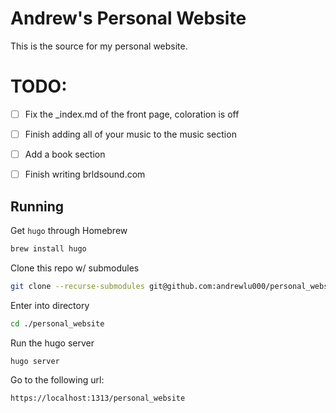 # Andrew's Personal Website
This is the source for my personal website.

# TODO:
- [ ] Fix the \_index.md of the front page, coloration is off
- [ ] Finish adding all of your music to the music section
- [ ] Add a book section
- [ ] Finish writing brldsound.com


## Running
Get `hugo` through Homebrew
```bash
brew install hugo
```
Clone this repo w/ submodules
```bash
git clone --recurse-submodules git@github.com:andrewlu000/personal_website.git
```
Enter into directory
```bash
cd ./personal_website
```
Run the hugo server
```bash
hugo server
```
Go to the following url:
```
https://localhost:1313/personal_website
```
